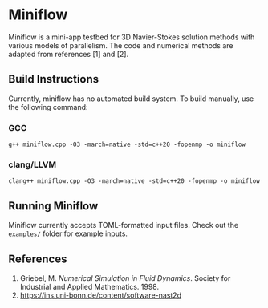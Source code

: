# Miniflow

Miniflow is a mini-app testbed for 3D Navier-Stokes solution methods with various models of parallelism. The code and numerical methods are adapted from references [1] and [2].

## Build Instructions
Currently, miniflow has no automated build system. To build manually, use the following command:

### GCC
```g++ miniflow.cpp -O3 -march=native -std=c++20 -fopenmp -o miniflow```

### clang/LLVM
```clang++ miniflow.cpp -O3 -march=native -std=c++20 -fopenmp -o miniflow```

## Running Miniflow
Miniflow currently accepts TOML-formatted input files. Check out the ```examples/``` folder for example inputs.

## References
1. Griebel, M. <i>Numerical Simulation in Fluid Dynamics</i>. Society for Industrial and Applied Mathematics. 1998.
2. https://ins.uni-bonn.de/content/software-nast2d